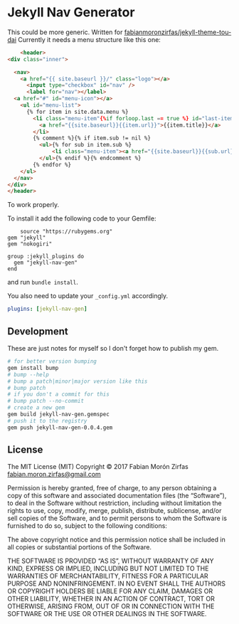 Jekyll Nav Generator
====================

This could be more generic. Written for [fabianmoronzirfas/jekyll-theme-tou-dai](https://github.com/fabianmoronzirfas/jekyll-theme-tou-dai) Currently it needs a menu structure like this one:  

```html
    <header>
<div class="inner">

  <nav>
    <a href="{{ site.baseurl }}/" class="logo"></a>
      <input type="checkbox" id="nav" />
      <label for="nav"></label>
  <a href="#" id="menu-icon"></a>
    <ul id="menu-list">
      {% for item in site.data.menu %}
        <li class="menu-item"{%if forloop.last == true %} id="last-item"{%endif%}>
          <a href="{{site.baseurl}}{{item.url}}">{{item.title}}</a>
        </li>
        {% comment %}{% if item.sub != nil %}
          <ul>{% for sub in item.sub %}
              <li class="menu-item"><a href="{{site.baseurl}}{{sub.url}}">{{sub.title}}</a></li>{% endfor %}
          </ul>{% endif %}{% endcomment %}
        {% endfor %}
    </ul>
  </nav>
</div>
</header>
```

To work properly.  

To install it add the following code to your Gemfile:  

```Gemfile
    source "https://rubygems.org"
gem "jekyll"
gem "nokogiri"

group :jekyll_plugins do
  gem "jekyll-nav-gen"
end
```

and run `bundle install`.  

You also need to update your `_config.yml` accordingly.  

```yaml
plugins: [jekyll-nav-gen]
```

## Development

These are just notes for myself so I don't forget how to publish my gem.  

```bash
# for better version bumping
gem install bump
# bump --help
# bump a patch|minor|major version like this
# bump patch
# if you don't a commit for this
# bump patch --no-commit
# create a new gem
gem build jekyll-nav-gen.gemspec
# push it to the registry
gem push jekyll-nav-gen-0.0.4.gem
```


## License


The MIT License (MIT)
Copyright © 2017 Fabian Morón Zirfas <fabian.moron.zirfas@gmail.com>

Permission is hereby granted, free of charge, to any person obtaining a copy
of this software and associated documentation files (the “Software”), to deal
in the Software without restriction, including without limitation the rights
to use, copy, modify, merge, publish, distribute, sublicense, and/or sell
copies of the Software, and to permit persons to whom the Software is
furnished to do so, subject to the following conditions:

The above copyright notice and this permission notice shall be included in
all copies or substantial portions of the Software.

THE SOFTWARE IS PROVIDED “AS IS”, WITHOUT WARRANTY OF ANY KIND, EXPRESS OR
IMPLIED, INCLUDING BUT NOT LIMITED TO THE WARRANTIES OF MERCHANTABILITY,
FITNESS FOR A PARTICULAR PURPOSE AND NONINFRINGEMENT. IN NO EVENT SHALL THE
AUTHORS OR COPYRIGHT HOLDERS BE LIABLE FOR ANY CLAIM, DAMAGES OR OTHER
LIABILITY, WHETHER IN AN ACTION OF CONTRACT, TORT OR OTHERWISE, ARISING FROM,
OUT OF OR IN CONNECTION WITH THE SOFTWARE OR THE USE OR OTHER DEALINGS IN
THE SOFTWARE.

